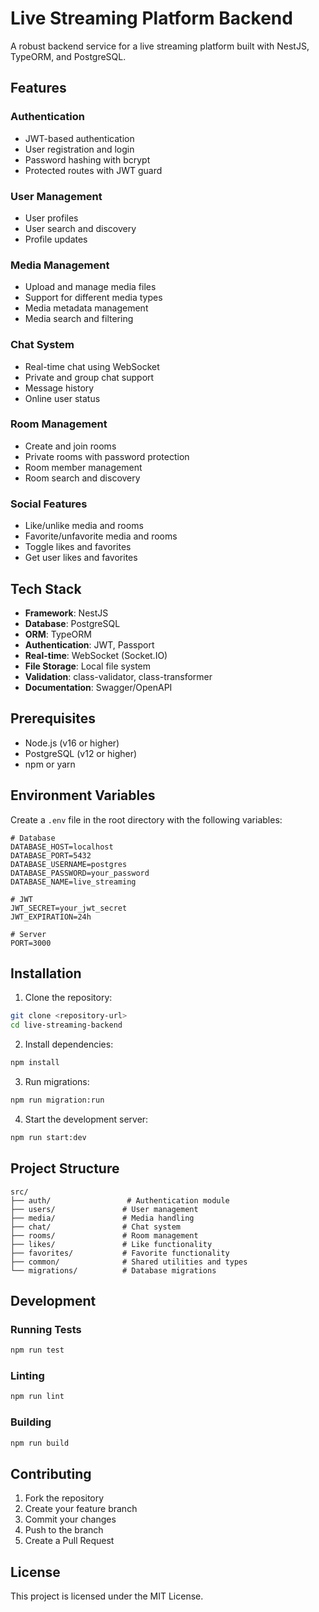 # Live Streaming Platform Backend

A robust backend service for a live streaming platform built with NestJS, TypeORM, and PostgreSQL.

## Features

### Authentication
- JWT-based authentication
- User registration and login
- Password hashing with bcrypt
- Protected routes with JWT guard

### User Management
- User profiles
- User search and discovery
- Profile updates

### Media Management
- Upload and manage media files
- Support for different media types
- Media metadata management
- Media search and filtering

### Chat System
- Real-time chat using WebSocket
- Private and group chat support
- Message history
- Online user status

### Room Management
- Create and join rooms
- Private rooms with password protection
- Room member management
- Room search and discovery

### Social Features
- Like/unlike media and rooms
- Favorite/unfavorite media and rooms
- Toggle likes and favorites
- Get user likes and favorites

## Tech Stack

- **Framework**: NestJS
- **Database**: PostgreSQL
- **ORM**: TypeORM
- **Authentication**: JWT, Passport
- **Real-time**: WebSocket (Socket.IO)
- **File Storage**: Local file system
- **Validation**: class-validator, class-transformer
- **Documentation**: Swagger/OpenAPI

## Prerequisites

- Node.js (v16 or higher)
- PostgreSQL (v12 or higher)
- npm or yarn

## Environment Variables

Create a `.env` file in the root directory with the following variables:

```env
# Database
DATABASE_HOST=localhost
DATABASE_PORT=5432
DATABASE_USERNAME=postgres
DATABASE_PASSWORD=your_password
DATABASE_NAME=live_streaming

# JWT
JWT_SECRET=your_jwt_secret
JWT_EXPIRATION=24h

# Server
PORT=3000
```

## Installation

1. Clone the repository:
```bash
git clone <repository-url>
cd live-streaming-backend
```

2. Install dependencies:
```bash
npm install
```

3. Run migrations:
```bash
npm run migration:run
```

4. Start the development server:
```bash
npm run start:dev
```

## Project Structure

```
src/
├── auth/                 # Authentication module
├── users/               # User management
├── media/               # Media handling
├── chat/                # Chat system
├── rooms/               # Room management
├── likes/               # Like functionality
├── favorites/           # Favorite functionality
├── common/              # Shared utilities and types
└── migrations/          # Database migrations
```

## Development

### Running Tests
```bash
npm run test
```

### Linting
```bash
npm run lint
```

### Building
```bash
npm run build
```

## Contributing

1. Fork the repository
2. Create your feature branch
3. Commit your changes
4. Push to the branch
5. Create a Pull Request

## License

This project is licensed under the MIT License. 